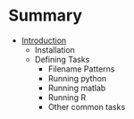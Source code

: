# Summary

* [Introduction](README.md)
   * Installation
   * Defining Tasks
       * Filename Patterns
       * Running python
       * Running matlab
       * Running R
       * Other common tasks

